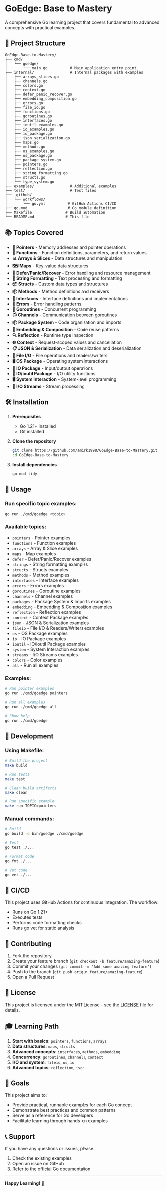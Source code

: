 # GoEdge: Base to Mastery

A comprehensive Go learning project that covers fundamental to advanced concepts with practical examples.

## 🚀 Project Structure

```
GoEdge-Base-to-Mastery/
├── cmd/
│   └── goedge/
│       └── main.go          # Main application entry point
├── internal/                # Internal packages with examples
│   ├── arrays_slices.go
│   ├── channels.go
│   ├── colors.go
│   ├── context.go
│   ├── defer_panic_recover.go
│   ├── embedding_composition.go
│   ├── errors.go
│   ├── file_io.go
│   ├── functions.go
│   ├── goroutines.go
│   ├── interfaces.go
│   ├── ioutil_examples.go
│   ├── io_examples.go
│   ├── io_package.go
│   ├── json_serialization.go
│   ├── maps.go
│   ├── methods.go
│   ├── os_examples.go
│   ├── os_package.go
│   ├── package_system.go
│   ├── pointers.go
│   ├── reflection.go
│   ├── string_formatting.go
│   ├── structs.go
│   └── type_system.go
├── examples/                # Additional examples
├── test/                    # Test files
├── .github/
│   └── workflows/
│       └── go.yml          # GitHub Actions CI/CD
├── go.mod                  # Go module definition
├── Makefile               # Build automation
└── README.md              # This file
```

## 📚 Topics Covered

- **🔗 Pointers** - Memory addresses and pointer operations
- **🔧 Functions** - Function definitions, parameters, and return values
- **📊 Arrays & Slices** - Data structures and manipulation
- **🗺️ Maps** - Key-value data structures
- **🔄 Defer/Panic/Recover** - Error handling and resource management
- **📝 String Formatting** - Text processing and formatting
- **📦 Structs** - Custom data types and structures
- **📦 Methods** - Method definitions and receivers
- **🔌 Interfaces** - Interface definitions and implementations
- **🔌 Errors** - Error handling patterns
- **🚀 Goroutines** - Concurrent programming
- **📺 Channels** - Communication between goroutines
- **📦 Package System** - Code organization and imports
- **🧩 Embedding & Composition** - Code reuse patterns
- **🔍 Reflection** - Runtime type inspection
- **🌐 Context** - Request-scoped values and cancellation
- **📋 JSON & Serialization** - Data serialization and deserialization
- **📁 File I/O** - File operations and readers/writers
- **🖥️ OS Package** - Operating system interactions
- **📄 IO Package** - Input/output operations
- **📁 IO/ioutil Package** - I/O utility functions
- **🖥️ System Interaction** - System-level programming
- **📄 I/O Streams** - Stream processing

## 🛠️ Installation

1. **Prerequisites**
   - Go 1.21+ installed
   - Git installed

2. **Clone the repository**
   ```bash
   git clone https://github.com/amirk1998/GoEdge-Base-to-Mastery.git
   cd GoEdge-Base-to-Mastery
   ```

3. **Install dependencies**
   ```bash
   go mod tidy
   ```

## 🎯 Usage

### Run specific topic examples:
```bash
go run ./cmd/goedge <topic>
```

### Available topics:
- `pointers` - Pointer examples
- `functions` - Function examples
- `arrays` - Array & Slice examples
- `maps` - Map examples
- `defer` - Defer/Panic/Recover examples
- `strings` - String formatting examples
- `structs` - Structs examples
- `methods` - Method examples
- `interfaces` - Interface examples
- `errors` - Errors examples
- `goroutines` - Goroutine examples
- `channels` - Channel examples
- `packages` - Package System & Imports examples
- `embedding` - Embedding & Composition examples
- `reflection` - Reflection examples
- `context` - Context Package examples
- `json` - JSON & Serialization examples
- `fileio` - File I/O & Readers/Writers examples
- `os` - OS Package examples
- `io` - IO Package examples
- `ioutil` - IO/ioutil Package examples
- `system` - System Interaction examples
- `streams` - I/O Streams examples
- `colors` - Color examples
- `all` - Run all examples

### Examples:
```bash
# Run pointer examples
go run ./cmd/goedge pointers

# Run all examples
go run ./cmd/goedge all

# Show help
go run ./cmd/goedge
```

## 🔧 Development

### Using Makefile:
```bash
# Build the project
make build

# Run tests
make test

# Clean build artifacts
make clean

# Run specific example
make run TOPIC=pointers
```

### Manual commands:
```bash
# Build
go build -o bin/goedge ./cmd/goedge

# Test
go test ./...

# Format code
go fmt ./...

# Vet code
go vet ./...
```

## 🚀 CI/CD

This project uses GitHub Actions for continuous integration. The workflow:
- Runs on Go 1.21+
- Executes tests
- Performs code formatting checks
- Runs go vet for static analysis

## 🤝 Contributing

1. Fork the repository
2. Create your feature branch (`git checkout -b feature/amazing-feature`)
3. Commit your changes (`git commit -m 'Add some amazing feature'`)
4. Push to the branch (`git push origin feature/amazing-feature`)
5. Open a Pull Request

## 📝 License

This project is licensed under the MIT License - see the [LICENSE](LICENSE) file for details.

## 🎓 Learning Path

1. **Start with basics**: `pointers`, `functions`, `arrays`
2. **Data structures**: `maps`, `structs`
3. **Advanced concepts**: `interfaces`, `methods`, `embedding`
4. **Concurrency**: `goroutines`, `channels`, `context`
5. **I/O and system**: `fileio`, `os`, `io`
6. **Advanced topics**: `reflection`, `json`

## 🎯 Goals

This project aims to:
- Provide practical, runnable examples for each Go concept
- Demonstrate best practices and common patterns
- Serve as a reference for Go developers
- Facilitate learning through hands-on examples

## 📞 Support

If you have any questions or issues, please:
1. Check the existing examples
2. Open an issue on GitHub
3. Refer to the official Go documentation

---

**Happy Learning! 🎉**